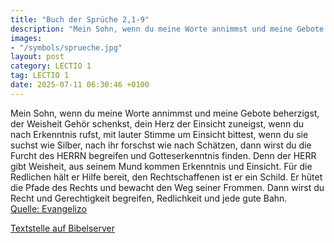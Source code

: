 ```yaml
---
title: "Buch der Sprüche 2,1-9"
description: "Mein Sohn, wenn du meine Worte annimmst und meine Gebote beherzigst, der Weisheit Gehör schenkst, dein Herz der Einsicht zuneigst, wenn du nach Erkenntnis rufst, mit lauter Stimme um Einsicht bittest, wenn du sie suchst wie Silber, nach ihr forschst wie nach Schätzen, dann wirst ...."
images:
- "/symbols/sprueche.jpg"
layout: post
category: LECTIO 1
tag: LECTIO 1
date: 2025-07-11 06:30:46 +0100
---
```

Mein Sohn, wenn du meine Worte annimmst und meine Gebote beherzigst,
der Weisheit Gehör schenkst, dein Herz der Einsicht zuneigst,
wenn du nach Erkenntnis rufst, mit lauter Stimme um Einsicht bittest,
wenn du sie suchst wie Silber, nach ihr forschst wie nach Schätzen,
dann wirst du die Furcht des HERRN begreifen und Gotteserkenntnis finden.<!--more-->
Denn der HERR gibt Weisheit, aus seinem Mund kommen Erkenntnis und Einsicht.
Für die Redlichen hält er Hilfe bereit, den Rechtschaffenen ist er ein Schild.
Er hütet die Pfade des Rechts und bewacht den Weg seiner Frommen.
Dann wirst du Recht und Gerechtigkeit begreifen, Redlichkeit und jede gute Bahn.<br>
[Quelle: Evangelizo](https://evangeliumtagfuertag.org/DE/gospel)

[Textstelle auf Bibelserver](https://www.bibleserver.com/EU/Sprüche2,1-9)
